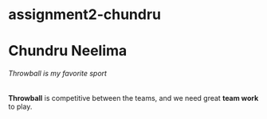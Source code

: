# assignment2-chundru
# Chundru Neelima
###### Throwball is my favorite sport
**Throwball** is competitive between the teams, and we need great **team work** to play.